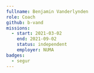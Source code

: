 ```yaml
---
fullname: Benjamin Vanderlynden
role: Coach
github: b-vand
missions:
  - start: 2021-03-02
    end: 2021-09-02
    status: independent
    employer: NUMA
badges:
  - segur
---
```


